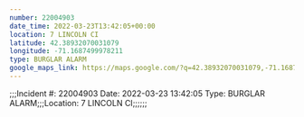 ```yaml
---
number: 22004903
date_time: 2022-03-23T13:42:05+00:00
location: 7 LINCOLN CI
latitude: 42.38932070031079
longitude: -71.1687499978211
type: BURGLAR ALARM
google_maps_link: https://maps.google.com/?q=42.38932070031079,-71.1687499978211
---
```


;;;Incident #: 22004903  Date: 2022-03-23 13:42:05   Type: BURGLAR ALARM;;;Location: 7 LINCOLN CI;;;;;;
